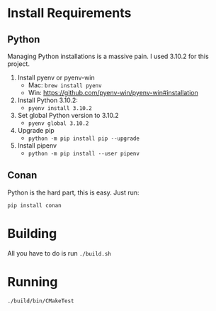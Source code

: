 # Install Requirements

## Python

Managing Python installations is a massive pain. I used 3.10.2 for this project.

1. Install pyenv or pyenv-win
   * Mac: ```brew install pyenv```
   * Win: https://github.com/pyenv-win/pyenv-win#installation
1. Install Python 3.10.2: 
   * ```pyenv install 3.10.2```
1. Set global Python version to 3.10.2
   * ```pyenv global 3.10.2```
1. Upgrade pip
   * ```python -m pip install pip --upgrade```
1. Install pipenv
   * ```python -m pip install --user pipenv```

## Conan

Python is the hard part, this is easy. Just run:

```pip install conan```

# Building

All you have to do is run ```./build.sh```

# Running

```./build/bin/CMakeTest```
